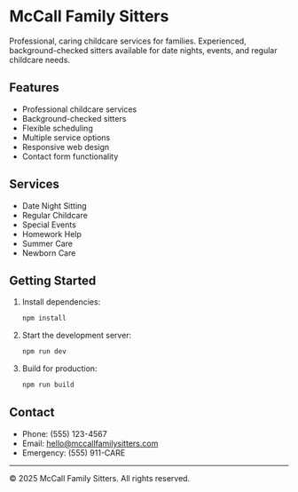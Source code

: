 # McCall Family Sitters

Professional, caring childcare services for families. Experienced, background-checked sitters available for date nights, events, and regular childcare needs.

## Features

- Professional childcare services
- Background-checked sitters
- Flexible scheduling
- Multiple service options
- Responsive web design
- Contact form functionality

## Services

- Date Night Sitting
- Regular Childcare
- Special Events
- Homework Help
- Summer Care
- Newborn Care

## Getting Started

1. Install dependencies:
   ```bash
   npm install
   ```

2. Start the development server:
   ```bash
   npm run dev
   ```

3. Build for production:
   ```bash
   npm run build
   ```

## Contact

- Phone: (555) 123-4567
- Email: hello@mccallfamilysitters.com
- Emergency: (555) 911-CARE

---

© 2025 McCall Family Sitters. All rights reserved.